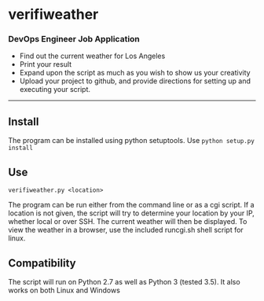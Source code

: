 # verifiweather #

### DevOps Engineer Job Application ###

* Find out the current weather for Los Angeles
* Print your result
* Expand upon the script as much as you wish to show us your creativity
* Upload your project to github, and provide directions for setting up and executing your script.

---
## Install ##
The program can be installed using python setuptools.  Use
```python setup.py install```

## Use ##
```verifiweather.py <location>```

The program can be run either from the command line or as a cgi script.  If a location is not given, the script will
try to determine your location by your IP, whether local or over SSH.  The current weather will then be displayed.
To view the weather in a browser, use the included runcgi.sh shell script for linux.

## Compatibility ##
The script will run on Python 2.7 as well as Python 3 (tested 3.5).  It also works on both Linux and Windows
